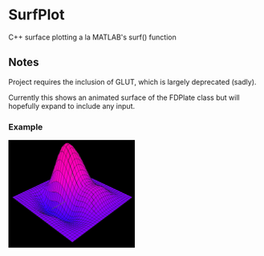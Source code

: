 # SurfPlot
C++ surface plotting a la MATLAB's surf() function

## Notes
Project requires the inclusion of GLUT, which is largely deprecated (sadly).

Currently this shows an animated surface of the FDPlate class but will hopefully
expand to include any input.

### Example
<img src="https://github.com/mhamilt/SurfPlot/blob/master/images/SurfExample.png" width="50%" height="50%">
